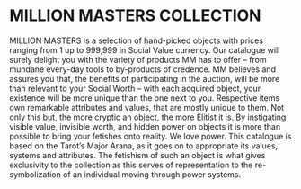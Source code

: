 # MILLION MASTERS COLLECTION
MILLION MASTERS is a selection of hand-picked objects with prices ranging from 1 up to 999,999 in Social Value currency. Our catalogue will surely delight you with the variety of products MM has to offer – from mundane every-day tools to by-products of credence. MM believes and assures you that, the benefits of participating in the auction, will be more than relevant to your Social Worth – with each acquired object, your existence will be more unique than the one next to you. Respective items own remarkable attributes and values, that are mostly unique to them. Not only this but, the more cryptic an object, the more Elitist it is. By instigating visible value, invisible worth, and hidden power on objects it is more than possible to bring your fetishes onto reality. 
We love power. This catalogue is based on the Tarot’s Major Arana, as it goes on to appropriate its values, systems and attributes. The fetishism of such an object is what gives exclusivity to the collection as this serves of representation to the re-symbolization of an individual moving through power systems. 
